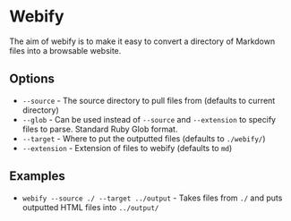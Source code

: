 Webify
======

The aim of webify is to make it easy to convert a directory of Markdown files into a browsable website.

Options
-------

* `--source` - The source directory to pull files from (defaults to current directory)
* `--glob` - Can be used instead of `--source` and `--extension` to specify files to parse. Standard Ruby Glob format.
* `--target` - Where to put the outputted files (defaults to `./webify/`)
* `--extension` - Extension of files to webify (defaults to `md`)

Examples
--------

* `webify --source ./ --target ../output` - Takes files from `./` and puts outputted HTML files into `../output/`
